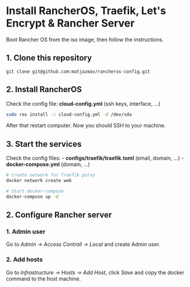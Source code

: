 # Install RancherOS, Traefik, Let's Encrypt & Rancher Server
Boot Rancher OS from the iso image, then follow the instructions.

## 1. Clone this repository
```
git clone git@github.com:matjazmav/rancheros-config.git
```

## 2. Install RancherOS
Check the config file: **cloud-config.yml** (ssh keys, interface, ...)

```bash
sudo ros install -c cloud-config.yml -d /dev/sda
```
After that restart computer. Now you should SSH to your machine.

## 3. Start the services
Check the config files:
    - **configs/traefik/traefik.toml** (email, domain, ...)
    - **docker-compose.yml** (domain, ...)

```bash
# Create network for Traefik porxy
docker network create web

# Start docker-compose
docker-compose up -d
```

## 2. Configure Rancher server
### 1. Admin user
Go to *Admin -> Access Controll -> Local* and create Admin user.
### 2. Add hosts
Go to *Infrastructure -> Hosts -> Add Host*, click *Save* and copy the docker command to the host machine.
